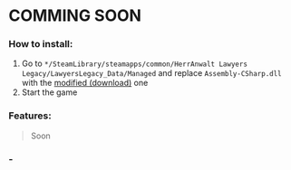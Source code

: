 # COMMING SOON

### How to install:
1. Go to <code>*/SteamLibrary/steamapps/common/HerrAnwalt Lawyers Legacy/LawyersLegacy_Data/Managed</code> and replace <code>Assembly-CSharp.dll</code> with the [modified (download)](https://github.com/mopsfl/dnSpy-codes/HerrAnwalt%20Lawyers%20Legacy/Mod%20Menu/Assembly-CSharp.dll) one
2. Start the game

### Features:
> Soon


### -
